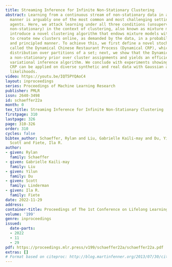 ```yaml
---
title: Streaming Inference for Infinite Non-Stationary Clustering
abstract: Learning from a continuous stream of non-stationary data in an unsupervised
  manner is arguably one of the most common and most challenging settings facing intelligent
  agents. Here, we attack learning under all three conditions (unsupervised, streaming,
  non-stationary) in the context of clustering, also known as mixture modeling. We
  introduce a novel clustering algorithm that endows mixture models with the ability
  to create new clusters online, as demanded by the data, in a probabilistic, time-varying,
  and principled manner. To achieve this, we first define a novel stochastic process
  called the Dynamical Chinese Restaurant Process (Dynamical CRP), which is a non-exchangeable
  distribution over partitions of a set; next, we show that the Dynamical CRP provides
  a non-stationary prior over cluster assignments and yields an efficient streaming
  variational inference algorithm. We conclude with experiments showing that the Dynamical
  CRP can be applied on diverse synthetic and real data with Gaussian and non-Gaussian
  likelihoods.
video: https://youtu.be/IQT5PYQAoC4
layout: inproceedings
series: Proceedings of Machine Learning Research
publisher: PMLR
issn: 2640-3498
id: schaeffer22a
month: 0
tex_title: Streaming Inference for Infinite Non-Stationary Clustering
firstpage: 310
lastpage: 326
page: 310-326
order: 310
cycles: false
bibtex_author: Schaeffer, Rylan and Liu, Gabrielle Kaili-may and Du, Yilun and Linderman,
  Scott and Fiete, Ila R.
author:
- given: Rylan
  family: Schaeffer
- given: Gabrielle Kaili-may
  family: Liu
- given: Yilun
  family: Du
- given: Scott
  family: Linderman
- given: Ila R.
  family: Fiete
date: 2022-11-29
address:
container-title: Proceedings of The 1st Conference on Lifelong Learning Agents
volume: '199'
genre: inproceedings
issued:
  date-parts:
  - 2022
  - 11
  - 29
pdf: https://proceedings.mlr.press/v199/schaeffer22a/schaeffer22a.pdf
extras: []
# Format based on citeproc: http://blog.martinfenner.org/2013/07/30/citeproc-yaml-for-bibliographies/
---
```

